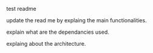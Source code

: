 test readme

update the read me by explaing the main functionalities. 

explain what are the dependancies used. 

explaing about the architecture. 









